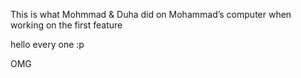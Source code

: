 This is what Mohmmad & Duha did on Mohammad’s computer when working on the first feature

hello every one :p 

OMG 